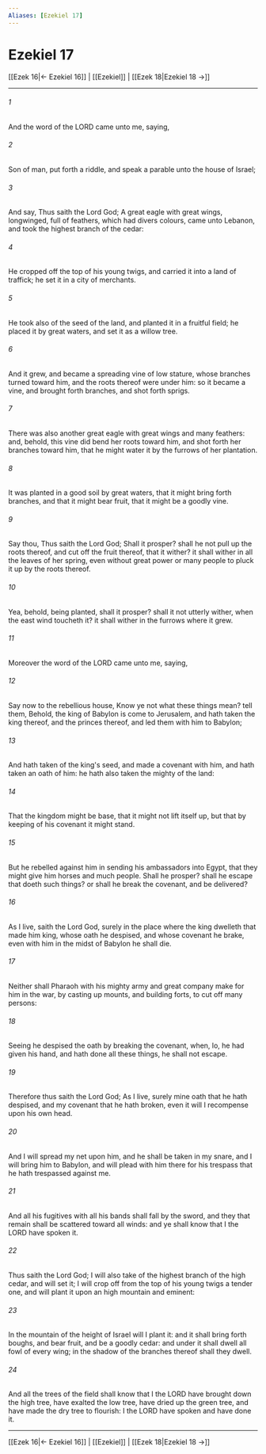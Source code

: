 ```yaml
---
Aliases: [Ezekiel 17]
---
```

# Ezekiel 17

[[Ezek 16|← Ezekiel 16]] | [[Ezekiel]] | [[Ezek 18|Ezekiel 18 →]]
***



###### 1 
And the word of the LORD came unto me, saying, 

###### 2 
Son of man, put forth a riddle, and speak a parable unto the house of Israel; 

###### 3 
And say, Thus saith the Lord God; A great eagle with great wings, longwinged, full of feathers, which had divers colours, came unto Lebanon, and took the highest branch of the cedar: 

###### 4 
He cropped off the top of his young twigs, and carried it into a land of traffick; he set it in a city of merchants. 

###### 5 
He took also of the seed of the land, and planted it in a fruitful field; he placed it by great waters, and set it as a willow tree. 

###### 6 
And it grew, and became a spreading vine of low stature, whose branches turned toward him, and the roots thereof were under him: so it became a vine, and brought forth branches, and shot forth sprigs. 

###### 7 
There was also another great eagle with great wings and many feathers: and, behold, this vine did bend her roots toward him, and shot forth her branches toward him, that he might water it by the furrows of her plantation. 

###### 8 
It was planted in a good soil by great waters, that it might bring forth branches, and that it might bear fruit, that it might be a goodly vine. 

###### 9 
Say thou, Thus saith the Lord God; Shall it prosper? shall he not pull up the roots thereof, and cut off the fruit thereof, that it wither? it shall wither in all the leaves of her spring, even without great power or many people to pluck it up by the roots thereof. 

###### 10 
Yea, behold, being planted, shall it prosper? shall it not utterly wither, when the east wind toucheth it? it shall wither in the furrows where it grew. 

###### 11 
Moreover the word of the LORD came unto me, saying, 

###### 12 
Say now to the rebellious house, Know ye not what these things mean? tell them, Behold, the king of Babylon is come to Jerusalem, and hath taken the king thereof, and the princes thereof, and led them with him to Babylon; 

###### 13 
And hath taken of the king's seed, and made a covenant with him, and hath taken an oath of him: he hath also taken the mighty of the land: 

###### 14 
That the kingdom might be base, that it might not lift itself up, but that by keeping of his covenant it might stand. 

###### 15 
But he rebelled against him in sending his ambassadors into Egypt, that they might give him horses and much people. Shall he prosper? shall he escape that doeth such things? or shall he break the covenant, and be delivered? 

###### 16 
As I live, saith the Lord God, surely in the place where the king dwelleth that made him king, whose oath he despised, and whose covenant he brake, even with him in the midst of Babylon he shall die. 

###### 17 
Neither shall Pharaoh with his mighty army and great company make for him in the war, by casting up mounts, and building forts, to cut off many persons: 

###### 18 
Seeing he despised the oath by breaking the covenant, when, lo, he had given his hand, and hath done all these things, he shall not escape. 

###### 19 
Therefore thus saith the Lord God; As I live, surely mine oath that he hath despised, and my covenant that he hath broken, even it will I recompense upon his own head. 

###### 20 
And I will spread my net upon him, and he shall be taken in my snare, and I will bring him to Babylon, and will plead with him there for his trespass that he hath trespassed against me. 

###### 21 
And all his fugitives with all his bands shall fall by the sword, and they that remain shall be scattered toward all winds: and ye shall know that I the LORD have spoken it. 

###### 22 
Thus saith the Lord God; I will also take of the highest branch of the high cedar, and will set it; I will crop off from the top of his young twigs a tender one, and will plant it upon an high mountain and eminent: 

###### 23 
In the mountain of the height of Israel will I plant it: and it shall bring forth boughs, and bear fruit, and be a goodly cedar: and under it shall dwell all fowl of every wing; in the shadow of the branches thereof shall they dwell. 

###### 24 
And all the trees of the field shall know that I the LORD have brought down the high tree, have exalted the low tree, have dried up the green tree, and have made the dry tree to flourish: I the LORD have spoken and have done it.

***
[[Ezek 16|← Ezekiel 16]] | [[Ezekiel]] | [[Ezek 18|Ezekiel 18 →]]
